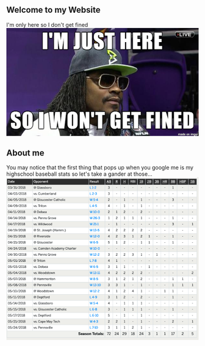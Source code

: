 ## Welcome to my Website 
I'm only here so I don't get fined
![Marshawn](/Marshawn.png)

## About me
You may notice that the first thing that pops up when you google me is my highschool baseball stats so let's take a gander at those...
![Stats](/Baseball_Stats.png)


